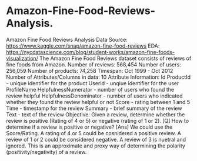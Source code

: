 # Amazon-Fine-Food-Reviews-Analysis.
Amazon Fine Food Reviews Analysis Data Source: https://www.kaggle.com/snap/amazon-fine-food-reviews  EDA: https://nycdatascience.com/blog/student-works/amazon-fine-foods-visualization/  The Amazon Fine Food Reviews dataset consists of reviews of fine foods from Amazon.  Number of reviews: 568,454 Number of users: 256,059 Number of products: 74,258 Timespan: Oct 1999 - Oct 2012 Number of Attributes/Columns in data: 10  Attribute Information:  Id ProductId - unique identifier for the product UserId - unqiue identifier for the user ProfileName HelpfulnessNumerator - number of users who found the review helpful HelpfulnessDenominator - number of users who indicated whether they found the review helpful or not Score - rating between 1 and 5 Time - timestamp for the review Summary - brief summary of the review Text - text of the review Objective: Given a review, determine whether the review is positive (Rating of 4 or 5) or negative (rating of 1 or 2).   [Q] How to determine if a review is positive or negative?  [Ans] We could use the Score/Rating. A rating of 4 or 5 could be cosnidered a positive review. A review of 1 or 2 could be considered negative. A review of 3 is nuetral and ignored. This is an approximate and proxy way of determining the polarity (positivity/negativity) of a review.
